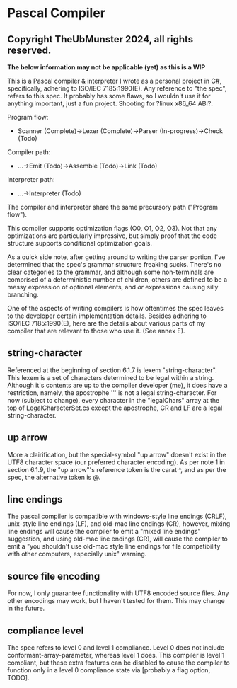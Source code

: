 # Pascal Compiler

## Copyright TheUbMunster 2024, all rights reserved.

**The below information may not be applicable (yet) as this is a WIP**

This is a Pascal compiler & interpreter I wrote as a personal project in C#, specifically, adhering to ISO/IEC 7185:1990(E).
Any reference to "the spec", refers to this spec.
It probably has some flaws, so I wouldn't use it for anything important, just a fun project.
Shooting for ?linux x86_64 ABI?.

Program flow:
* Scanner (Complete)->Lexer (Complete)->Parser (In-progress)->Check (Todo)

Compiler path:
* ...->Emit (Todo)->Assemble (Todo)->Link (Todo)

Interpreter path:
* ...->Interpreter (Todo)

The compiler and interpreter share the same precursory path ("Program flow").

This compiler supports optimization flags (O0, O1, O2, O3). Not that any optimizations are particularly impressive, but simply
proof that the code structure supports conditional optimization goals.

As a quick side note, after getting around to writing the parser portion, I've determined that the spec's grammar structure
freaking sucks. There's no clear categories to the grammar, and although some non-terminals are comprised of a deterministic
number of children, others are defined to be a messy expression of optional elements, and *or* expressions causing silly branching.

One of the aspects of writing compilers is how oftentimes the spec leaves to the developer certain implementation details.
Besides adhering to ISO/IEC 7185:1990(E), here are the details about various parts of my compiler that are relevant to those who use it. (See annex E).

## string-character

Referenced at the beginning of section 6.1.7 is lexem "string-character". This lexem is a set of characters determined to be legal within a string.
Although it's contents are up to the compiler developer (me), it does have a restriction, namely, the apostrophe ''' is not a legal string-character.
For now (subject to change), every character in the "legalChars" array at the top of LegalCharacterSet.cs except the apostrophe, CR and LF are a legal string-character.

## up arrow

More a clairification, but the special-symbol "up arrow" doesn't exist in the UTF8 character space (our preferred character encoding).
As per note 1 in section 6.1.9, the "up arrow"'s reference token is the carat ^, and as per the spec, the alternative token is @.

## line endings

The pascal compiler is compatible with windows-style line endings (CRLF), unix-style line endings (LF), and old-mac line endings (CR),
however, mixing line endings will cause the compiler to emit a "mixed line endings" suggestion, and using old-mac line endings (CR), will
cause the compiler to emit a "you shouldn't use old-mac style line endings for file compatibility with other computers, especially unix" warning.

## source file encoding

For now, I only guarantee functionality with UTF8 encoded source files. Any other encodings may work, but I haven't tested for them.
This may change in the future.

## compliance level

The spec refers to level 0 and level 1 compliance. Level 0 does not include conformant-array-parameter, whereas level 1 does. This compiler
is level 1 compliant, but these extra features can be disabled to cause the compiler to function only in a level 0 compliance state via [probably a flag option, TODO].